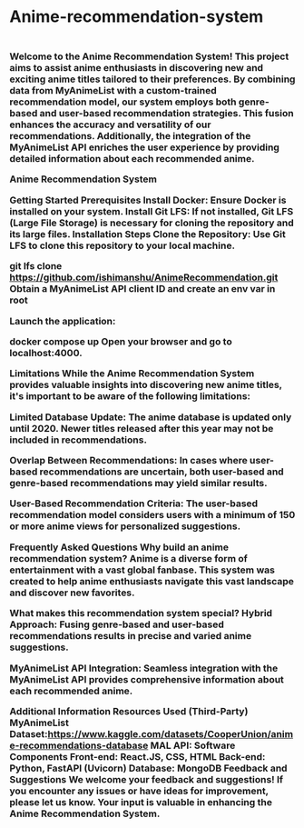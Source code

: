 # Anime-recommendation-system
<h3 = Overview> <br>
Welcome to the Anime Recommendation System! This project aims to assist anime enthusiasts in discovering new and exciting anime titles tailored to their preferences. By combining data from MyAnimeList with a custom-trained recommendation model, our system employs both genre-based and user-based recommendation strategies. This fusion enhances the accuracy and versatility of our recommendations. Additionally, the integration of the MyAnimeList API enriches the user experience by providing detailed information about each recommended anime.

Anime Recommendation System

Getting Started
Prerequisites
Install Docker: Ensure Docker is installed on your system.
Install Git LFS: If not installed, Git LFS (Large File Storage) is necessary for cloning the repository and its large files.
Installation Steps
Clone the Repository: Use Git LFS to clone this repository to your local machine.


git lfs clone https://github.com/ishimanshu/AnimeRecommendation.git
Obtain a MyAnimeList API client ID and create an env var in root

Launch the application:


docker compose up
Open your browser and go to localhost:4000.

Limitations
While the Anime Recommendation System provides valuable insights into discovering new anime titles, it's important to be aware of the following limitations:

Limited Database Update: The anime database is updated only until 2020. Newer titles released after this year may not be included in recommendations.

Overlap Between Recommendations: In cases where user-based recommendations are uncertain, both user-based and genre-based recommendations may yield similar results.

User-Based Recommendation Criteria: The user-based recommendation model considers users with a minimum of 150 or more anime views for personalized suggestions.

Frequently Asked Questions
Why build an anime recommendation system?
Anime is a diverse form of entertainment with a vast global fanbase. This system was created to help anime enthusiasts navigate this vast landscape and discover new favorites.

What makes this recommendation system special?
Hybrid Approach: Fusing genre-based and user-based recommendations results in precise and varied anime suggestions.

MyAnimeList API Integration: Seamless integration with the MyAnimeList API provides comprehensive information about each recommended anime.

Additional Information
Resources Used (Third-Party)
MyAnimeList Dataset:https://www.kaggle.com/datasets/CooperUnion/anime-recommendations-database
MAL API:
Software Components
Front-end: React.JS, CSS, HTML
Back-end: Python, FastAPI (Uvicorn)
Database: MongoDB
Feedback and Suggestions
We welcome your feedback and suggestions! If you encounter any issues or have ideas for improvement, please let us know. Your input is valuable in enhancing the Anime Recommendation System.
